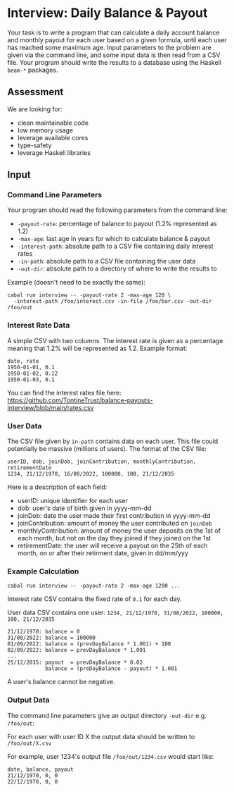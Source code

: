 # Interview: Daily Balance & Payout

Your task is to write a program that can calculate a daily account balance and
monthly payout for each user based on a given formula, until each user has
reached some maximum age. Input parameters to the problem are given via the
command line, and some input data is then read from a CSV file. Your program
should write the results to a database using the Haskell `beam-*` packages.

## Assessment

We are looking for:
- clean maintainable code
- low memory usage
- leverage available cores
- type-safety
- leverage Haskell libraries

## Input

### Command Line Parameters

Your program should read the following parameters from the command line:
- `-payout-rate`:   percentage of balance to payout (1.2% represented as 1.2)
- `-max-age`:       last age in years for which to calculate balance & payout
- `-interest-path`: absolute path to a CSV file containing daily interest rates
- `-in-path`:       absolute path to a CSV file containing the user data
- `-out-dir`:       absolute path to a directory of where to write the results to

Example (doesn't need to be exactly the same):

```
cabal run interview -- -payout-rate 2 -max-age 120 \
  -interest-path /foo/interest.csv -in-file /foo/bar.csv -out-dir /foo/out
```

### Interest Rate Data

A simple CSV with two columns. The interest rate is given as a percentage
meaning that 1.2% will be represented as 1.2. Example format:

```
date, rate
1950-01-01, 0.1
1950-01-02, 0.12
1950-01-03, 0.1
```

You can find the interest rates file here:
https://github.com/TontineTrust/balance-payouts-interview/blob/main/rates.csv

### User Data

The CSV file given by `in-path` contains data on each user. This file could
potentially be massive (millions of users). The format of the CSV file:

```
userID, dob, joinDob, joinContribution, monthlyContribution, retirementDate
1234, 21/12/1970, 16/08/2022, 100000, 100, 21/12/2035
```

Here is a description of each field:
- userID: unique identifier for each user
- dob: user's date of birth given in yyyy-mm-dd
- joinDob: date the user made their first contribution in yyyy-mm-dd
- joinContribution: amount of money the user contributed on `joinDob`
- monthlyContribution: amount of money the user deposits on the 1st of each
  month, but not on the day they joined if they joined on the 1st
- retirementDate: the user will receive a payout on the 25th of each month, on
  or after their retirment date, given in dd/mm/yyy

### Example Calculation

`cabal run interview -- -payout-rate 2 -max-age 1200 ...`

Interest rate CSV contains the fixed rate of `0.1` for each day.

User data CSV contains one user:
`1234, 21/12/1970, 31/08/2022, 100000, 100, 21/12/2035`

```
21/12/1970: balance = 0
31/08/2022: balance = 100000
01/09/2022: balance = (prevDayBalance * 1.001) + 100
02/09/2022: balance = prevDayBalance * 1.001
...
25/12/2035: payout  = prevDayBalance * 0.02
            balance = (preDayBalance - payout) * 1.001
```

A user's balance cannot be negative.

### Output Data

The command line parameters give an output directory `-out-dir` e.g. `/foo/out`:

For each user with user ID X the output data should be written to `/foo/out/X.csv`

For example, user 1234's output file `/foo/out/1234.csv` would start like:

```
date, balance, payout
21/12/1970, 0, 0
22/12/1970, 0, 0
```
